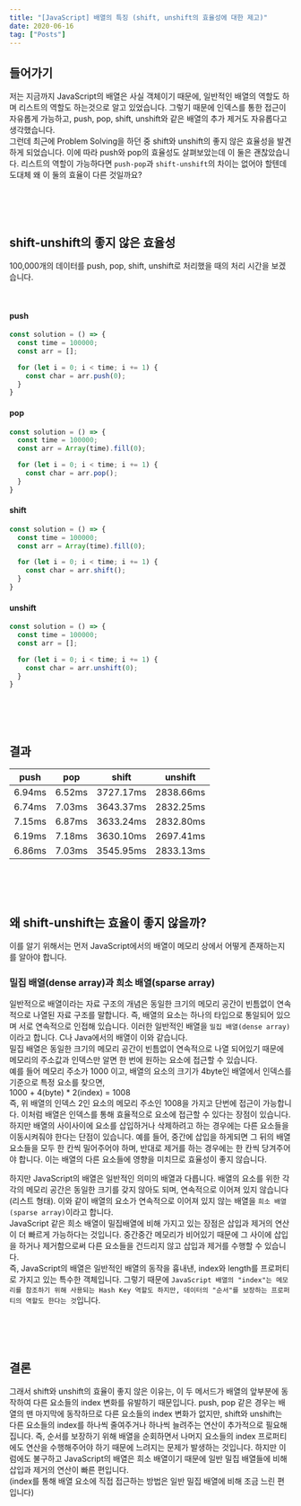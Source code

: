 ```yaml
---
title: "[JavaScript] 배열의 특징 (shift, unshift의 효율성에 대한 제고)"
date: 2020-06-16
tag: ["Posts"]
---
```


<head>
  <script async src="https://www.googletagmanager.com/gtag/js?id=UA-169806970-1"></script>
  <script>
    window.dataLayer = window.dataLayer || [];
    function gtag(){dataLayer.push(arguments);}
    gtag('js', new Date());
    gtag('config', 'UA-169806970-1');
  </script>
</head>

## 들어가기

저는 지금까지 JavaScript의 배열은 사실 객체이기 때문에, 일반적인 배열의 역할도 하며 리스트의 역할도 하는것으로 알고 있었습니다. 그렇기 때문에 인덱스를 통한 접근이 자유롭게 가능하고, push, pop, shift, unshift와 같은 배열의 추가 제거도 자유롭다고 생각했습니다.  
그런데 최근에 Problem Solving을 하던 중 shift와 unshift의 좋지 않은 효율성을 발견하게 되었습니다. 이에 따라 push와 pop의 효율성도 살펴보았는데 이 둘은 괜찮았습니다. 리스트의 역할이 가능하다면 `push-pop`과 `shift-unshift`의 차이는 없어야 할텐데 도대체 왜 이 둘의 효율이 다른 것일까요?

<br><br><br>

## shift-unshift의 좋지 않은 효율성

100,000개의 데이터를 push, pop, shift, unshift로 처리했을 때의 처리 시간을 보겠습니다.

<br>

#### push

  ```javascript
  const solution = () => {
    const time = 100000;
    const arr = [];

    for (let i = 0; i < time; i += 1) {
      const char = arr.push(0);
    }
  }
  ```

#### pop

  ```javascript
  const solution = () => {
    const time = 100000;
    const arr = Array(time).fill(0);

    for (let i = 0; i < time; i += 1) {
      const char = arr.pop();
    }
  }
  ```

#### shift

  ```javascript
  const solution = () => {
    const time = 100000;
    const arr = Array(time).fill(0);

    for (let i = 0; i < time; i += 1) {
      const char = arr.shift();
    }
  }
  ```

#### unshift

  ```javascript
  const solution = () => {
    const time = 100000;
    const arr = [];

    for (let i = 0; i < time; i += 1) {
      const char = arr.unshift(0);
    }
  }
  ```

<br><br><br>

## 결과

|  push  |   pop  |    shift  |  unshift  |
|--------|--------|-----------|-----------|
| 6.94ms | 6.52ms | 3727.17ms | 2838.66ms |
| 6.74ms | 7.03ms | 3643.37ms | 2832.25ms |
| 7.15ms | 6.87ms | 3633.24ms | 2832.80ms |
| 6.19ms | 7.18ms | 3630.10ms | 2697.41ms |
| 6.86ms | 7.03ms | 3545.95ms | 2833.13ms |

<br><br><br>

## 왜 shift-unshift는 효율이 좋지 않을까?

이를 알기 위해서는 먼저 JavaScript에서의 배열이 메모리 상에서 어떻게 존재하는지를 알아야 합니다.

### 밀집 배열(dense array)과 희소 배열(sparse array)

일반적으로 배열이라는 자료 구조의 개념은 동일한 크기의 메모리 공간이 빈틈없이 연속적으로 나열된 자료 구조를 말합니다. 즉, 배열의 요소는 하나의 타입으로 통일되어 있으며 서로 연속적으로 인접해 있습니다. 이러한 일반적인 배열을 `밀집 배열(dense array)`이라고 합니다. C나 Java에서의 배열이 이와 같습니다.  
밀집 배열은 동일한 크기의 메모리 공간이 빈틈없이 연속적으로 나열 되어있기 때문에 메모리의 주소값과 인덱스만 알면 한 번에 원하는 요소에 접근할 수 있습니다.  
예를 들어 메모리 주소가 1000 이고, 배열의 요소의 크기가 4byte인 배열에서 인덱스를 기준으로 특정 요소를 찾으면,  
1000 + 4(byte) * 2(index) = 1008  
즉, 위 배열의 인덱스 2인 요소의 메모리 주소인 1008을 가지고 단번에 접근이 가능합니다. 이처럼 배열은 인덱스를 통해 효율적으로 요소에 접근할 수 있다는 장점이 있습니다.  
하지만 배열의 사이사이에 요소를 삽입하거나 삭제하려고 하는 경우에는 다른 요소들을 이동시켜줘야 한다는 단점이 있습니다. 예를 들어, 중간에 삽입을 하게되면 그 뒤의 배열 요소들을 모두 한 칸씩 밀어주어야 하며, 반대로 제거를 하는 경우에는 한 칸씩 당겨주어야 합니다. 이는 배열의 다른 요소들에 영향을 미치므로 효율성이 좋지 않습니다.  
  
하지만 JavaScript의 배열은 일반적인 의미의 배열과 다릅니다. 배열의 요소를 위한 각각의 메모리 공간은 동일한 크기를 갖지 않아도 되며, 연속적으로 이어져 있지 않습니다(리스트 형태). 이와 같이 배열의 요소가 연속적으로 이어져 있지 않는 배열을 `희소 배열(sparse array)`이라고 합니다.  
JavaScript 같은 희소 배열이 밀집배열에 비해 가지고 있는 장점은 삽입과 제거의 연산이 더 빠르게 가능하다는 것입니다. 중간중간 메모리가 비어있기 때문에 그 사이에 삽입을 하거나 제거함으로써 다른 요소들을 건드리지 않고 삽입과 제거를 수행할 수 있습니다.  
즉, JavaScript의 배열은 일반적인 배열의 동작을 흉내낸, index와 length를 프로퍼티로 가지고 있는 특수한 객체입니다. 그렇기 때문에 `JavaScript 배열의 "index"는 메모리를 참조하기 위해 사용되는 Hash Key 역할도 하지만, 데이터의 "순서"를 보장하는 프로퍼티의 역할도 한다는 것`입니다.

<br><br><br>

## 결론

그래서 shift와 unshift의 효율이 좋지 않은 이유는, 이 두 메서드가 배열의 앞부분에 동작하여 다른 요소들의 index 변화를 유발하기 때문입니다. push, pop 같은 경우는 배열의 맨 마지막에 동작하므로 다른 요소들의 index 변화가 없지만, shift와 unshift는 다른 요소들의 index를 하나씩 줄여주거나 하나씩 늘려주는 연산이 추가적으로 필요해집니다. 즉, 순서를 보장하기 위해 배열을 순회하면서 나머지 요소들의 index 프로퍼티에도 연산을 수행해주어야 하기 때문에 느려지는 문제가 발생하는 것입니다. 하지만 이럼에도 불구하고 JavaScript의 배열은 희소 배열이기 때문에 일반 밀집 배열들에 비해 삽입과 제거의 연산이 빠른 편입니다.  
(index를 통해 배열 요소에 직접 접근하는 방법은 일반 밀집 배열에 비해 조금 느린 편입니다)
